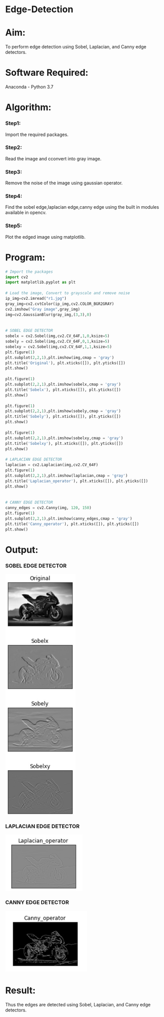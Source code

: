 # Edge-Detection
# Aim:
To perform edge detection using Sobel, Laplacian, and Canny edge detectors.

#  Software Required:
Anaconda - Python 3.7

#  Algorithm:
### Step1:
Import the required packages.

### Step2:
Read the image and cconvert into gray image.

### Step3:
Remove the noise of the image using gaussian operator.

### Step4:
Find the sobel edge,laplacian edge,canny edge using the built in modules available in opencv.

### Step5:
Plot the edged image using matplotlib.
 
#  Program:

``` Python
# Import the packages
import cv2
import matplotlib.pyplot as plt

# Load the image, Convert to grayscale and remove noise
ip_img=cv2.imread("r1.jpg")
gray_img=cv2.cvtColor(ip_img,cv2.COLOR_BGR2GRAY)
cv2.imshow("Gray image",gray_img)
img=cv2.GaussianBlur(gray_img,(3,3),0)


# SOBEL EDGE DETECTOR
sobelx = cv2.Sobel(img,cv2.CV_64F,1,0,ksize=5)
sobely = cv2.Sobel(img,cv2.CV_64F,0,1,ksize=5)
sobelxy = cv2.Sobel(img,cv2.CV_64F,1,1,ksize=5)
plt.figure(1)
plt.subplot(2,2,1),plt.imshow(img,cmap = 'gray')
plt.title('Original'), plt.xticks([]), plt.yticks([])
plt.show()

plt.figure(1)
plt.subplot(2,2,1),plt.imshow(sobelx,cmap = 'gray')
plt.title('Sobelx'), plt.xticks([]), plt.yticks([])
plt.show()

plt.figure(1)
plt.subplot(2,2,1),plt.imshow(sobely,cmap = 'gray')
plt.title('Sobely'), plt.xticks([]), plt.yticks([])
plt.show()

plt.figure(1)
plt.subplot(2,2,1),plt.imshow(sobelxy,cmap = 'gray')
plt.title('Sobelxy'), plt.xticks([]), plt.yticks([])
plt.show()

# LAPLACIAN EDGE DETECTOR
laplacian = cv2.Laplacian(img,cv2.CV_64F)
plt.figure(1)
plt.subplot(2,2,1),plt.imshow(laplacian,cmap = 'gray')
plt.title('Laplacian_operator'), plt.xticks([]), plt.yticks([])
plt.show()


# CANNY EDGE DETECTOR
canny_edges = cv2.Canny(img, 120, 150)
plt.figure(1)
plt.subplot(2,2,1),plt.imshow(canny_edges,cmap = 'gray')
plt.title('Canny_operator'), plt.xticks([]), plt.yticks([])
plt.show()

```
# Output:
### SOBEL EDGE DETECTOR
![](./ot1.jpg)


### LAPLACIAN EDGE DETECTOR
![](./ot2.jpg)


### CANNY EDGE DETECTOR
![](./ot3.jpg)

# Result:
Thus the edges are detected using Sobel, Laplacian, and Canny edge detectors.
